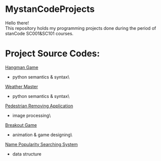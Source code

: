 # MystanCodeProjects
Hello there!\
This repository holds my programming projects done during the period of stanCode SC001&SC101 courses.

# Project Source Codes:
[Hangman Game](https://github.com/thegloriachen/MystanCodeProjects/blob/main/stanCode_Projects/SC001/hangman.py)
- python semantics & syntax\

[Weather Master](https://github.com/thegloriachen/MystanCodeProjects/blob/main/stanCode_Projects/SC001/weather_master.py)
- python semantics & syntax\

[Pedestrian Removing Application](https://github.com/thegloriachen/MystanCodeProjects/tree/main/stanCode_Projects/SC101/photoshop)
- image processing\

[Breakout Game](https://github.com/thegloriachen/MystanCodeProjects/tree/main/stanCode_Projects/SC101/breakout_game)
- animation & game designing\

[Name Popularity Searching System](https://github.com/thegloriachen/MystanCodeProjects/tree/main/stanCode_Projects/SC101/babyname_webcrawler)
- data structure
